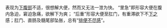 表现为[下腹部](https://baike.baidu.com/item/%E4%B8%8B%E8%85%B9%E9%83%A8/2832411?fromModule=lemma_inlink)不适，很想解大便，然而又无法一泄为快。
“里急”即形容大便在腹内急迫，窘迫急痛，欲解下为爽；
“后重”形容大便至肛门，有重滞欲下不[下之](https://baike.baidu.com/item/%E4%B8%8B%E4%B9%8B/20288296?fromModule=lemma_inlink)感；肛门、直肠及髓尾部坠胀，总有“[排便不尽感](https://baike.baidu.com/item/%E6%8E%92%E4%BE%BF%E4%B8%8D%E5%B0%BD%E6%84%9F/15786777?fromModule=lemma_inlink)”。